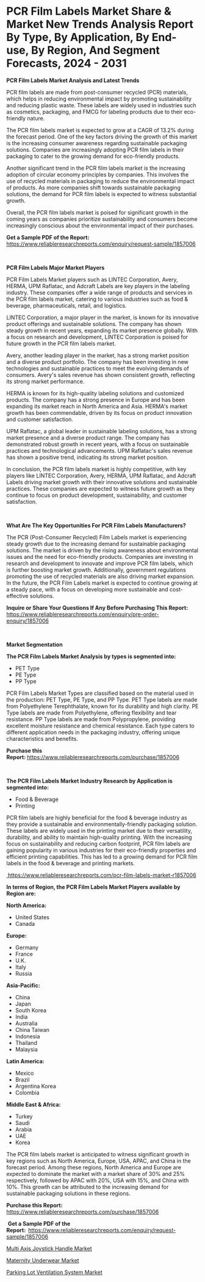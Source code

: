 <p><h1>PCR Film Labels Market Share & Market New Trends Analysis Report By Type, By Application, By End-use, By Region, And Segment Forecasts, 2024 - 2031</h1></p><p><strong>PCR Film Labels Market Analysis and Latest Trends</strong></p>
<p><p>PCR film labels are made from post-consumer recycled (PCR) materials, which helps in reducing environmental impact by promoting sustainability and reducing plastic waste. These labels are widely used in industries such as cosmetics, packaging, and FMCG for labeling products due to their eco-friendly nature.</p><p>The PCR film labels market is expected to grow at a CAGR of 13.2% during the forecast period. One of the key factors driving the growth of this market is the increasing consumer awareness regarding sustainable packaging solutions. Companies are increasingly adopting PCR film labels in their packaging to cater to the growing demand for eco-friendly products.</p><p>Another significant trend in the PCR film labels market is the increasing adoption of circular economy principles by companies. This involves the use of recycled materials in packaging to reduce the environmental impact of products. As more companies shift towards sustainable packaging solutions, the demand for PCR film labels is expected to witness substantial growth.</p><p>Overall, the PCR film labels market is poised for significant growth in the coming years as companies prioritize sustainability and consumers become increasingly conscious about the environmental impact of their purchases.</p></p>
<p><strong>Get a Sample PDF of the Report:&nbsp;</strong> <a href="https://www.reliableresearchreports.com/enquiry/request-sample/1857006">https://www.reliableresearchreports.com/enquiry/request-sample/1857006</a></p>
<p>&nbsp;</p>
<p><strong>PCR Film Labels Major Market Players</strong></p>
<p><p>PCR Film Labels Market players such as LINTEC Corporation, Avery, HERMA, UPM Raflatac, and Adcraft Labels are key players in the labeling industry. These companies offer a wide range of products and services in the PCR film labels market, catering to various industries such as food & beverage, pharmaceuticals, retail, and logistics.</p><p>LINTEC Corporation, a major player in the market, is known for its innovative product offerings and sustainable solutions. The company has shown steady growth in recent years, expanding its market presence globally. With a focus on research and development, LINTEC Corporation is poised for future growth in the PCR film labels market.</p><p>Avery, another leading player in the market, has a strong market position and a diverse product portfolio. The company has been investing in new technologies and sustainable practices to meet the evolving demands of consumers. Avery's sales revenue has shown consistent growth, reflecting its strong market performance.</p><p>HERMA is known for its high-quality labeling solutions and customized products. The company has a strong presence in Europe and has been expanding its market reach in North America and Asia. HERMA's market growth has been commendable, driven by its focus on product innovation and customer satisfaction.</p><p>UPM Raflatac, a global leader in sustainable labeling solutions, has a strong market presence and a diverse product range. The company has demonstrated robust growth in recent years, with a focus on sustainable practices and technological advancements. UPM Raflatac's sales revenue has shown a positive trend, indicating its strong market position.</p><p>In conclusion, the PCR film labels market is highly competitive, with key players like LINTEC Corporation, Avery, HERMA, UPM Raflatac, and Adcraft Labels driving market growth with their innovative solutions and sustainable practices. These companies are expected to witness future growth as they continue to focus on product development, sustainability, and customer satisfaction.</p></p>
<p>&nbsp;</p>
<p><strong>What Are The Key Opportunities For PCR Film Labels Manufacturers?</strong></p>
<p><p>The PCR (Post-Consumer Recycled) Film Labels market is experiencing steady growth due to the increasing demand for sustainable packaging solutions. The market is driven by the rising awareness about environmental issues and the need for eco-friendly products. Companies are investing in research and development to innovate and improve PCR film labels, which is further boosting market growth. Additionally, government regulations promoting the use of recycled materials are also driving market expansion. In the future, the PCR Film Labels market is expected to continue growing at a steady pace, with a focus on developing more sustainable and cost-effective solutions.</p></p>
<p><strong>Inquire or Share Your Questions If Any Before Purchasing This Report:</strong> <a href="https://www.reliableresearchreports.com/enquiry/pre-order-enquiry/1857006">https://www.reliableresearchreports.com/enquiry/pre-order-enquiry/1857006</a></p>
<p>&nbsp;</p>
<p><strong>Market Segmentation</strong></p>
<p><strong>The PCR Film Labels Market Analysis by types is segmented into:</strong></p>
<p><ul><li>PET Type</li><li>PE Type</li><li>PP Type</li></ul></p>
<p><p>PCR Film Labels Market Types are classified based on the material used in the production: PET Type, PE Type, and PP Type. PET Type labels are made from Polyethylene Terephthalate, known for its durability and high clarity. PE Type labels are made from Polyethylene, offering flexibility and tear resistance. PP Type labels are made from Polypropylene, providing excellent moisture resistance and chemical resistance. Each type caters to different application needs in the packaging industry, offering unique characteristics and benefits.</p></p>
<p><strong>Purchase this Report:&nbsp;</strong><a href="https://www.reliableresearchreports.com/purchase/1857006">https://www.reliableresearchreports.com/purchase/1857006</a></p>
<p>&nbsp;</p>
<p><strong>The PCR Film Labels Market Industry Research by Application is segmented into:</strong></p>
<p><ul><li>Food & Beverage</li><li>Printing</li></ul></p>
<p><p>PCR film labels are highly beneficial for the food & beverage industry as they provide a sustainable and environmentally-friendly packaging solution. These labels are widely used in the printing market due to their versatility, durability, and ability to maintain high-quality printing. With the increasing focus on sustainability and reducing carbon footprint, PCR film labels are gaining popularity in various industries for their eco-friendly properties and efficient printing capabilities. This has led to a growing demand for PCR film labels in the food & beverage and printing markets.</p></p>
<p><a href="https://www.reliableresearchreports.com/pcr-film-labels-market-r1857006">&nbsp;https://www.reliableresearchreports.com/pcr-film-labels-market-r1857006</a></p>
<p><strong>In terms of Region, the PCR Film Labels Market Players available by Region are:</strong></p>
<p>
    <p> <strong> North America: </strong>
        <ul>
            <li>United States</li>
            <li>Canada</li>
        </ul>
        </p> 
    <p> <strong> Europe: </strong>
        <ul>
            <li>Germany</li>
            <li>France</li>
            <li>U.K.</li>
            <li>Italy</li>
            <li>Russia</li>
        </ul>
        </p> 
    <p> <strong> Asia-Pacific: </strong>
        <ul>
            <li>China</li>
            <li>Japan</li>
            <li>South Korea</li>
            <li>India</li>
            <li>Australia</li>
            <li>China Taiwan</li>
            <li>Indonesia</li>
            <li>Thailand</li>
            <li>Malaysia</li>
        </ul>
        </p> 
    <p> <strong> Latin America: </strong>
        <ul>
            <li>Mexico</li>
            <li>Brazil</li>
            <li>Argentina Korea</li>
            <li>Colombia</li>
        </ul>
        </p> 
    <p> <strong> Middle East & Africa: </strong>
        <ul>
            <li>Turkey</li>
            <li>Saudi</li>
            <li>Arabia</li>
            <li>UAE</li>
            <li>Korea</li>
        </ul>
    </p>
    </p>
<p><p>The PCR film labels market is anticipated to witness significant growth in key regions such as North America, Europe, USA, APAC, and China in the forecast period. Among these regions, North America and Europe are expected to dominate the market with a market share of 30% and 25% respectively, followed by APAC with 20%, USA with 15%, and China with 10%. This growth can be attributed to the increasing demand for sustainable packaging solutions in these regions.</p></p>
<p><strong>Purchase this Report: </strong><a href="https://www.reliableresearchreports.com/purchase/1857006">https://www.reliableresearchreports.com/purchase/1857006</a></p>
<p>&nbsp;<strong>Get a Sample PDF of the Report:&nbsp;&nbsp;</strong><a href="https://www.reliableresearchreports.com/enquiry/request-sample/1857006">https://www.reliableresearchreports.com/enquiry/request-sample/1857006</a></p>
<p><strong></strong></p>
<p><p><a href="https://www.linkedin.com/pulse/multi-axis-joystick-handle-market-insights-cagr-trends-growth-jntec">Multi Axis Joystick Handle Market</a></p><p><a href="https://issuu.com/reportprime-2/docs/maternity-underwear-market-size-2030.pptx">Maternity Underwear Market</a></p><p><a href="https://www.linkedin.com/pulse/parking-lot-ventilation-system-market-trends-analysis-2ej7f">Parking Lot Ventilation System Market</a></p></p>